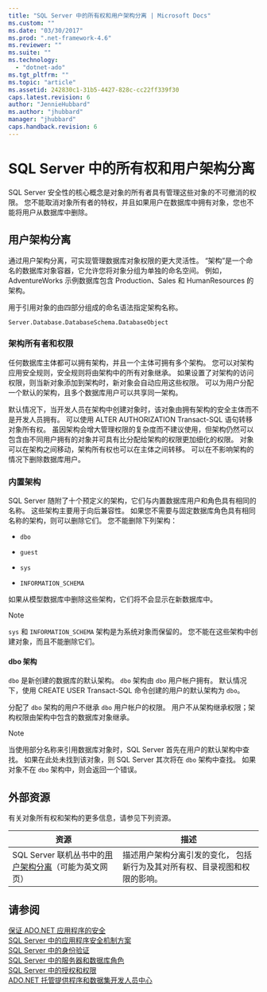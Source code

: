 ```yaml
---
title: "SQL Server 中的所有权和用户架构分离 | Microsoft Docs"
ms.custom: ""
ms.date: "03/30/2017"
ms.prod: ".net-framework-4.6"
ms.reviewer: ""
ms.suite: ""
ms.technology: 
  - "dotnet-ado"
ms.tgt_pltfrm: ""
ms.topic: "article"
ms.assetid: 242830c1-31b5-4427-828c-cc22ff339f30
caps.latest.revision: 6
author: "JennieHubbard"
ms.author: "jhubbard"
manager: "jhubbard"
caps.handback.revision: 6
---
```

# SQL Server 中的所有权和用户架构分离
SQL Server 安全性的核心概念是对象的所有者具有管理这些对象的不可撤消的权限。  您不能取消对象所有者的特权，并且如果用户在数据库中拥有对象，您也不能将用户从数据库中删除。  
  
## 用户架构分离  
 通过用户架构分离，可实现管理数据库对象权限的更大灵活性。  “架构”是一个命名的数据库对象容器，它允许您将对象分组为单独的命名空间。  例如，AdventureWorks 示例数据库包含 Production、Sales 和 HumanResources 的架构。  
  
 用于引用对象的由四部分组成的命名语法指定架构名称。  
  
```  
Server.Database.DatabaseSchema.DatabaseObject  
```  
  
### 架构所有者和权限  
 任何数据库主体都可以拥有架构，并且一个主体可拥有多个架构。  您可以对架构应用安全规则，安全规则将由架构中的所有对象继承。  如果设置了对架构的访问权限，则当新对象添加到架构时，新对象会自动应用这些权限。  可以为用户分配一个默认的架构，且多个数据库用户可以共享同一架构。  
  
 默认情况下，当开发人员在架构中创建对象时，该对象由拥有架构的安全主体而不是开发人员拥有。  可以使用 ALTER AUTHORIZATION Transact\-SQL 语句转移对象所有权。  虽因架构会增大管理权限的复杂度而不建议使用，但架构仍然可以包含由不同用户拥有的对象并可具有比分配给架构的权限更加细化的权限。  对象可以在架构之间移动，架构所有权也可以在主体之间转移。  可以在不影响架构的情况下删除数据库用户。  
  
### 内置架构  
 SQL Server 随附了十个预定义的架构，它们与内置数据库用户和角色具有相同的名称。  这些架构主要用于向后兼容性。  如果您不需要与固定数据库角色具有相同名称的架构，则可以删除它们。  您不能删除下列架构：  
  
-   `dbo`  
  
-   `guest`  
  
-   `sys`  
  
-   `INFORMATION_SCHEMA`  
  
 如果从模型数据库中删除这些架构，它们将不会显示在新数据库中。  
  
> [!NOTE]
>  `sys` 和 `INFORMATION_SCHEMA` 架构是为系统对象而保留的。  您不能在这些架构中创建对象，而且不能删除它们。  
  
#### dbo 架构  
 `dbo` 是新创建的数据库的默认架构。  `dbo` 架构由 `dbo` 用户帐户拥有。  默认情况下，使用 CREATE USER Transact\-SQL 命令创建的用户的默认架构为 `dbo`。  
  
 分配了 `dbo` 架构的用户不继承 `dbo` 用户帐户的权限。  用户不从架构继承权限；架构权限由架构中包含的数据库对象继承。  
  
> [!NOTE]
>  当使用部分名称来引用数据库对象时，SQL Server 首先在用户的默认架构中查找。  如果在此处未找到该对象，则 SQL Server 其次将在 `dbo` 架构中查找。  如果对象不在 `dbo` 架构中，则会返回一个错误。  
  
## 外部资源  
 有关对象所有权和架构的更多信息，请参见下列资源。  
  
|资源|描述|  
|--------|--------|  
|SQL Server 联机丛书中的[用户架构分离](http://msdn.microsoft.com/library/ms190387.aspx)（可能为英文网页）|描述用户架构分离引发的变化，  包括新行为及其对所有权、目录视图和权限的影响。|  
  
## 请参阅  
 [保证 ADO.NET 应用程序的安全](../../../../../docs/framework/data/adonet/securing-ado-net-applications.md)   
 [SQL Server 中的应用程序安全机制方案](../../../../../docs/framework/data/adonet/sql/application-security-scenarios-in-sql-server.md)   
 [SQL Server 中的身份验证](../../../../../docs/framework/data/adonet/sql/authentication-in-sql-server.md)   
 [SQL Server 中的服务器和数据库角色](../../../../../docs/framework/data/adonet/sql/server-and-database-roles-in-sql-server.md)   
 [SQL Server 中的授权和权限](../../../../../docs/framework/data/adonet/sql/authorization-and-permissions-in-sql-server.md)   
 [ADO.NET 托管提供程序和数据集开发人员中心](http://go.microsoft.com/fwlink/?LinkId=217917)
